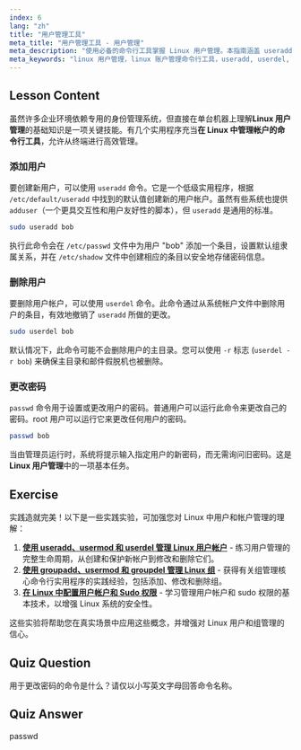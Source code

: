 ```yaml
---
index: 6
lang: "zh"
title: "用户管理工具"
meta_title: "用户管理工具 - 用户管理"
meta_description: "使用必备的命令行工具掌握 Linux 用户管理。本指南涵盖 useradd、userdel 和 passwd 的用法，非常适合 Linux 账户管理初学者。"
meta_keywords: "linux 用户管理，linux 账户管理命令行工具，useradd, userdel, passwd, linux 账户，管理 linux 用户"
---
```


## Lesson Content

虽然许多企业环境依赖专用的身份管理系统，但直接在单台机器上理解**Linux 用户管理**的基础知识是一项关键技能。有几个实用程序充当**在 Linux 中管理帐户的命令行工具**，允许从终端进行高效管理。

### 添加用户

要创建新用户，可以使用 `useradd` 命令。它是一个低级实用程序，根据 `/etc/default/useradd` 中找到的默认值创建新的用户帐户。虽然有些系统也提供 `adduser`（一个更具交互性和用户友好性的脚本），但 `useradd` 是通用的标准。

```bash
sudo useradd bob
```

执行此命令会在 `/etc/passwd` 文件中为用户 "bob" 添加一个条目，设置默认组隶属关系，并在 `/etc/shadow` 文件中创建相应的条目以安全地存储密码信息。

### 删除用户

要删除用户帐户，可以使用 `userdel` 命令。此命令通过从系统帐户文件中删除用户的条目，有效地撤销了 `useradd` 所做的更改。

```bash
sudo userdel bob
```

默认情况下，此命令可能不会删除用户的主目录。您可以使用 `-r` 标志 (`userdel -r bob`) 来确保主目录和邮件假脱机也被删除。

### 更改密码

`passwd` 命令用于设置或更改用户的密码。普通用户可以运行此命令来更改自己的密码。root 用户可以运行它来更改任何用户的密码。

```bash
passwd bob
```

当由管理员运行时，系统将提示输入指定用户的新密码，而无需询问旧密码。这是**Linux 用户管理**中的一项基本任务。

## Exercise

实践造就完美！以下是一些实践实验，可加强您对 Linux 中用户和帐户管理的理解：

1. **[使用 useradd、usermod 和 userdel 管理 Linux 用户帐户](https://labex.io/zh/labs/comptia-manage-linux-user-accounts-with-useradd-usermod-and-userdel-590837)** - 练习用户管理的完整生命周期，从创建和保护新帐户到修改和删除它们。
2. **[使用 groupadd、usermod 和 groupdel 管理 Linux 组](https://labex.io/zh/labs/comptia-manage-linux-groups-with-groupadd-usermod-and-groupdel-590836)** - 获得有关组管理核心命令行实用程序的实践经验，包括添加、修改和删除组。
3. **[在 Linux 中配置用户帐户和 Sudo 权限](https://labex.io/zh/labs/comptia-configure-user-accounts-and-sudo-privileges-in-linux-590856)** - 学习管理用户帐户和 sudo 权限的基本技术，以增强 Linux 系统的安全性。

这些实验将帮助您在真实场景中应用这些概念，并增强对 Linux 用户和组管理的信心。

## Quiz Question

用于更改密码的命令是什么？请仅以小写英文字母回答命令名称。

## Quiz Answer

passwd
